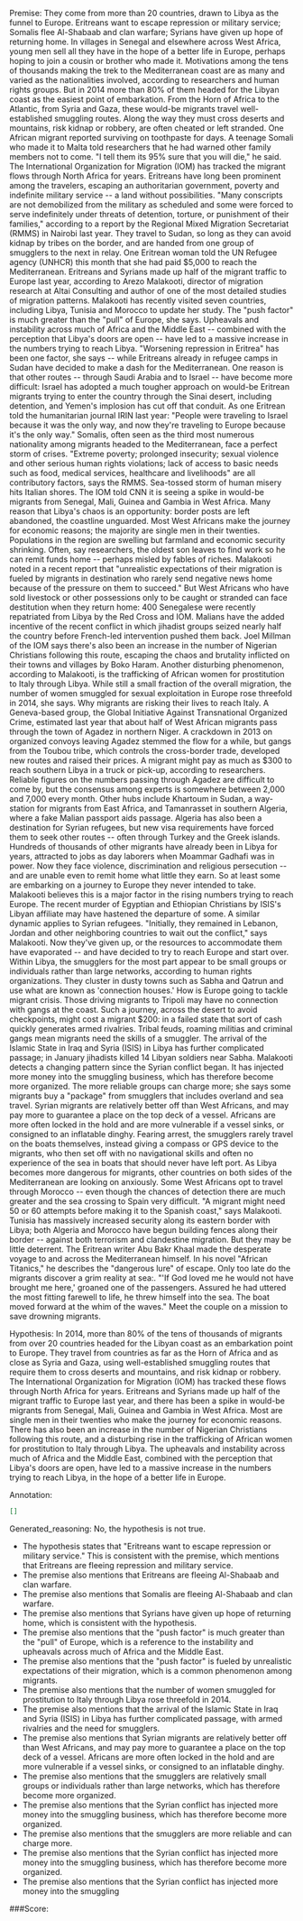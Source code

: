
Premise:
They come from more than 20 countries, drawn to Libya as the funnel to Europe. Eritreans want to escape repression or military service; Somalis flee Al-Shabaab and clan warfare; Syrians have given up hope of returning home. In villages in Senegal and elsewhere across West Africa, young men sell all they have in the hope of a better life in Europe, perhaps hoping to join a cousin or brother who made it. Motivations among the tens of thousands making the trek to the Mediterranean coast are as many and varied as the nationalities involved, according to researchers and human rights groups. But in 2014 more than 80% of them headed for the Libyan coast as the easiest point of embarkation. From the Horn of Africa to the Atlantic, from Syria and Gaza, these would-be migrants travel well-established smuggling routes. Along the way they must cross deserts and mountains, risk kidnap or robbery, are often cheated or left stranded. One African migrant reported surviving on toothpaste for days. A teenage Somali who made it to Malta told researchers that he had warned other family members not to come. "I tell them its 95% sure that you will die," he said. The International Organization for Migration (IOM) has tracked the migrant flows through North Africa for years. Eritreans have long been prominent among the travelers, escaping an authoritarian government, poverty and indefinite military service -- a land without possibilities. "Many conscripts are not demobilized from the military as scheduled and some were forced to serve indefinitely under threats of detention, torture, or punishment of their families," according to a report by the Regional Mixed Migration Secretariat (RMMS) in Nairobi last year. They travel to Sudan, so long as they can avoid kidnap by tribes on the border, and are handed from one group of smugglers to the next in relay. One Eritrean woman told the UN Refugee agency (UNHCR) this month that she had paid $5,000 to reach the Mediterranean. Eritreans and Syrians made up half of the migrant traffic to Europe last year, according to Arezo Malakooti, director of migration research at Altai Consulting and author of one of the most detailed studies of migration patterns. Malakooti has recently visited seven countries, including Libya, Tunisia and Morocco to update her study. The "push factor" is much greater than the "pull" of Europe, she says. Upheavals and instability across much of Africa and the Middle East -- combined with the perception that Libya's doors are open -- have led to a massive increase in the numbers trying to reach Libya. "Worsening repression in Eritrea" has been one factor, she says -- while Eritreans already in refugee camps in Sudan have decided to make a dash for the Mediterranean. One reason is that other routes -- through Saudi Arabia and to Israel -- have become more difficult: Israel has adopted a much tougher approach on would-be Eritrean migrants trying to enter the country through the Sinai desert, including detention, and Yemen's implosion has cut off that conduit. As one Eritrean told the humanitarian journal IRIN last year: "People were traveling to Israel because it was the only way, and now they're traveling to Europe because it's the only way." Somalis, often seen as the third most numerous nationality among migrants headed to the Mediterranean, face a perfect storm of crises. "Extreme poverty; prolonged insecurity; sexual violence and other serious human rights violations; lack of access to basic needs such as food, medical services, healthcare and livelihoods" are all contributory factors, says the RMMS. Sea-tossed storm of human misery hits Italian shores. The IOM told CNN it is seeing a spike in would-be migrants from Senegal, Mali, Guinea and Gambia in West Africa. Many reason that Libya's chaos is an opportunity: border posts are left abandoned, the coastline unguarded. Most West Africans make the journey for economic reasons; the majority are single men in their twenties. Populations in the region are swelling but farmland and economic security shrinking. Often, say researchers, the oldest son leaves to find work so he can remit funds home -- perhaps misled by fables of riches. Malakooti noted in a recent report that "unrealistic expectations of their migration is fueled by migrants in destination who rarely send negative news home because of the pressure on them to succeed." But West Africans who have sold livestock or other possessions only to be caught or stranded can face destitution when they return home: 400 Senegalese were recently repatriated from Libya by the Red Cross and IOM. Malians have the added incentive of the recent conflict in which jihadist groups seized nearly half the country before French-led intervention pushed them back. Joel Millman of the IOM says there's also been an increase in the number of Nigerian Christians following this route, escaping the chaos and brutality inflicted on their towns and villages by Boko Haram. Another disturbing phenomenon, according to Malakooti, is the trafficking of African women for prostitution to Italy through Libya. While still a small fraction of the overall migration, the number of women smuggled for sexual exploitation in Europe rose threefold in 2014, she says. Why migrants are risking their lives to reach Italy. A Geneva-based group, the Global Initiative Against Transnational Organized Crime, estimated last year that about half of West African migrants pass through the town of Agadez in northern Niger. A crackdown in 2013 on organized convoys leaving Agadez stemmed the flow for a while, but gangs from the Toubou tribe, which controls the cross-border trade, developed new routes and raised their prices. A migrant might pay as much as $300 to reach southern Libya in a truck or pick-up, according to researchers. Reliable figures on the numbers passing through Agadez are difficult to come by, but the consensus among experts is somewhere between 2,000 and 7,000 every month. Other hubs include Khartoum in Sudan, a way-station for migrants from East Africa, and Tamanrasset in southern Algeria, where a fake Malian passport aids passage. Algeria has also been a destination for Syrian refugees, but new visa requirements have forced them to seek other routes -- often through Turkey and the Greek islands. Hundreds of thousands of other migrants have already been in Libya for years, attracted to jobs as day laborers when Moammar Gadhafi was in power. Now they face violence, discrimination and religious persecution -- and are unable even to remit home what little they earn. So at least some are embarking on a journey to Europe they never intended to take. Malakooti believes this is a major factor in the rising numbers trying to reach Europe. The recent murder of Egyptian and Ethiopian Christians by ISIS's Libyan affiliate may have hastened the departure of some. A similar dynamic applies to Syrian refugees. "Initially, they remained in Lebanon, Jordan and other neighboring countries to wait out the conflict," says Malakooti. Now they've given up, or the resources to accommodate them have evaporated -- and have decided to try to reach Europe and start over. Within Libya, the smugglers for the most part appear to be small groups or individuals rather than large networks, according to human rights organizations. They cluster in dusty towns such as Sabha and Qatrun and use what are known as 'connection houses.' How is Europe going to tackle migrant crisis. Those driving migrants to Tripoli may have no connection with gangs at the coast. Such a journey, across the desert to avoid checkpoints, might cost a migrant $200: in a failed state that sort of cash quickly generates armed rivalries. Tribal feuds, roaming militias and criminal gangs mean migrants need the skills of a smuggler. The arrival of the Islamic State in Iraq and Syria (ISIS) in Libya has further complicated passage; in January jihadists killed 14 Libyan soldiers near Sabha. Malakooti detects a changing pattern since the Syrian conflict began. It has injected more money into the smuggling business, which has therefore become more organized. The more reliable groups can charge more; she says some migrants buy a "package" from smugglers that includes overland and sea travel. Syrian migrants are relatively better off than West Africans, and may pay more to guarantee a place on the top deck of a vessel. Africans are more often locked in the hold and are more vulnerable if a vessel sinks, or consigned to an inflatable dinghy. Fearing arrest, the smugglers rarely travel on the boats themselves, instead giving a compass or GPS device to the migrants, who then set off with no navigational skills and often no experience of the sea in boats that should never have left port. As Libya becomes more dangerous for migrants, other countries on both sides of the Mediterranean are looking on anxiously. Some West Africans opt to travel through Morocco -- even though the chances of detection there are much greater and the sea crossing to Spain very difficult. "A migrant might need 50 or 60 attempts before making it to the Spanish coast," says Malakooti. Tunisia has massively increased security along its eastern border with Libya; both Algeria and Morocco have begun building fences along their border -- against both terrorism and clandestine migration. But they may be little deterrent. The Eritrean writer Abu Bakr Khaal made the desperate voyage to and across the Mediterranean himself. In his novel "African Titanics," he describes the "dangerous lure" of escape. Only too late do the migrants discover a grim reality at sea:. "'If God loved me he would not have brought me here,' groaned one of the passengers. Assured he had uttered the most fitting farewell to life, he threw himself into the sea. The boat moved forward at the whim of the waves." Meet the couple on a mission to save drowning migrants.


Hypothesis:
In 2014, more than 80% of the tens of thousands of migrants from over 20 countries headed for the Libyan coast as an embarkation point to Europe. They travel from countries as far as the Horn of Africa and as close as Syria and Gaza, using well-established smuggling routes that require them to cross deserts and mountains, and risk kidnap or robbery. The International Organization for Migration (IOM) has tracked these flows through North Africa for years. Eritreans and Syrians made up half of the migrant traffic to Europe last year, and there has been a spike in would-be migrants from Senegal, Mali, Guinea and Gambia in West Africa. Most are single men in their twenties who make the journey for economic reasons. There has also been an increase in the number of Nigerian Christians following this route, and a disturbing rise in the trafficking of African women for prostitution to Italy through Libya. The upheavals and instability across much of Africa and the Middle East, combined with the perception that Libya's doors are open, have led to a massive increase in the numbers trying to reach Libya, in the hope of a better life in Europe.

Annotation:
```json
[]
```

Generated_reasoning:
No, the hypothesis is not true. 
- The hypothesis states that "Eritreans want to escape repression or military service." This is consistent with the premise, which mentions that Eritreans are fleeing repression and military service. 
- The premise also mentions that Eritreans are fleeing Al-Shabaab and clan warfare. 
- The premise also mentions that Somalis are fleeing Al-Shabaab and clan warfare. 
- The premise also mentions that Syrians have given up hope of returning home, which is consistent with the hypothesis. 
- The premise also mentions that the "push factor" is much greater than the "pull" of Europe, which is a reference to the instability and upheavals across much of Africa and the Middle East. 
- The premise also mentions that the "push factor" is fueled by unrealistic expectations of their migration, which is a common phenomenon among migrants. 
- The premise also mentions that the number of women smuggled for prostitution to Italy through Libya rose threefold in 2014. 
- The premise also mentions that the arrival of the Islamic State in Iraq and Syria (ISIS) in Libya has further complicated passage, with armed rivalries and the need for smugglers. 
- The premise also mentions that Syrian migrants are relatively better off than West Africans, and may pay more to guarantee a place on the top deck of a vessel. Africans are more often locked in the hold and are more vulnerable if a vessel sinks, or consigned to an inflatable dinghy. 
- The premise also mentions that the smugglers are relatively small groups or individuals rather than large networks, which has therefore become more organized. 
- The premise also mentions that the Syrian conflict has injected more money into the smuggling business, which has therefore become more organized. 
- The premise also mentions that the smugglers are more reliable and can charge more. 
- The premise also mentions that the Syrian conflict has injected more money into the smuggling business, which has therefore become more organized. 
- The premise also mentions that the Syrian conflict has injected more money into the smuggling

###Score:
